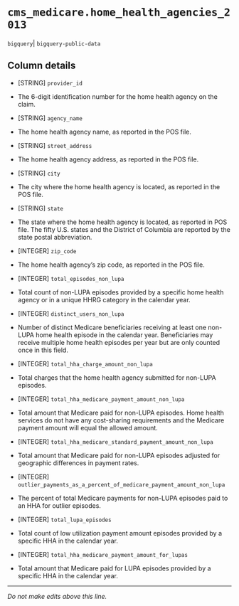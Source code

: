 # `cms_medicare.home_health_agencies_2013`
`bigquery`| `bigquery-public-data`

## Column details
* [STRING]    `provider_id`
 - The 6-digit identification number for the home health agency on the claim.
* [STRING]    `agency_name`
 - The home health agency name, as reported in the POS file.
* [STRING]    `street_address`
 - The home health agency address, as reported in the POS file.
* [STRING]    `city`
 - The city where the home health agency is located, as reported in the POS file.
* [STRING]    `state`
 - The state where the home health agency is located, as reported in POS file. The fifty U.S. states and the District of Columbia are reported by the state postal abbreviation.
* [INTEGER]   `zip_code`
 - The home health agency’s zip code, as reported in the POS file.
* [INTEGER]   `total_episodes_non_lupa`
 - Total count of non-LUPA episodes provided by a specific home health agency or in a unique HHRG category in the calendar year.
* [INTEGER]   `distinct_users_non_lupa`
 - Number of distinct Medicare beneficiaries receiving at least one non-LUPA home health episode in the calendar year. Beneficiaries may receive multiple home health episodes per year but are only counted once in this field.
* [INTEGER]   `total_hha_charge_amount_non_lupa`
 - Total charges that the home health agency submitted for non-LUPA episodes.
* [INTEGER]   `total_hha_medicare_payment_amount_non_lupa`
 - Total amount that Medicare paid for non-LUPA episodes. Home health services do not have any cost-sharing requirements and the Medicare payment amount will equal the allowed amount.
* [INTEGER]   `total_hha_medicare_standard_payment_amount_non_lupa`
 - Total amount that Medicare paid for non-LUPA episodes adjusted for geographic differences in payment rates.
* [INTEGER]   `outlier_payments_as_a_percent_of_medicare_payment_amount_non_lupa`
 - The percent of total Medicare payments for non-LUPA episodes paid to an HHA for outlier episodes.
* [INTEGER]   `total_lupa_episodes`
 - Total count of low utilization payment amount episodes provided by a specific HHA in the calendar year.
* [INTEGER]   `total_hha_medicare_payment_amount_for_lupas`
 - Total amount that Medicare paid for LUPA episodes provided by a specific HHA in the calendar year.

-------------------------------------------------------------------------------
*Do not make edits above this line.*
